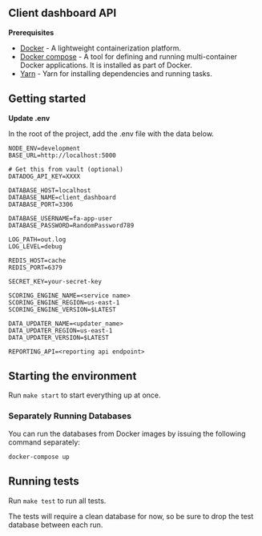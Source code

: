 ## Client dashboard API

**Prerequisites**

* [Docker](https://docker.com) - A lightweight containerization platform.
* [Docker compose](https://docs.docker.com/compose/) - A tool for defining and running multi-container Docker applications. It is installed as part of Docker.
* [Yarn](https://yarnpkg.com) - Yarn for installing dependencies and running tasks.

## Getting started

**Update .env**

In the root of the project, add the .env file with the data below.

```
NODE_ENV=development
BASE_URL=http://localhost:5000

# Get this from vault (optional)
DATADOG_API_KEY=XXXX

DATABASE_HOST=localhost
DATABASE_NAME=client_dashboard
DATABASE_PORT=3306

DATABASE_USERNAME=fa-app-user
DATABASE_PASSWORD=RandomPassword789

LOG_PATH=out.log
LOG_LEVEL=debug

REDIS_HOST=cache
REDIS_PORT=6379

SECRET_KEY=your-secret-key

SCORING_ENGINE_NAME=<service name>
SCORING_ENGINE_REGION=us-east-1
SCORING_ENGINE_VERSION=$LATEST

DATA_UPDATER_NAME=<updater_name>
DATA_UPDATER_REGION=us-east-1
DATA_UPDATER_VERSION=$LATEST

REPORTING_API=<reporting api endpoint>
```

## Starting the environment

Run `make start` to start everything up at once.


### Separately Running Databases 

You can run the databases from Docker images by issuing the following command separately:

```
docker-compose up
```

## Running tests
Run `make test` to run all tests.

The tests will require a clean database for now, so be sure to drop the test database between each run.
